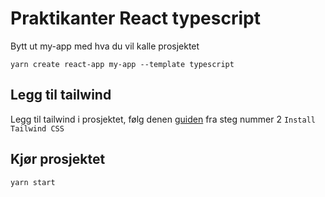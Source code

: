 # Praktikanter React typescript

Bytt ut my-app med hva du vil kalle prosjektet
```
yarn create react-app my-app --template typescript
```

## Legg til tailwind
Legg til tailwind i prosjektet, følg denen [guiden](https://tailwindcss.com/docs/guides/create-react-app) fra steg nummer 2 `Install Tailwind CSS`

## Kjør prosjektet
```
yarn start
```
